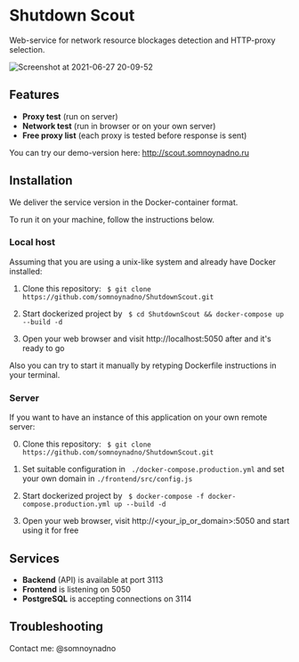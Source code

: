 # Shutdown Scout 

Web-service for network resource blockages detection and HTTP-proxy selection.

![Screenshot at 2021-06-27 20-09-52](https://user-images.githubusercontent.com/46386987/123545896-fea8ec80-d749-11eb-9068-aeb827bc8824.png)

## Features

- **Proxy test** (run on server)
- **Network test** (run in browser or on your own server)
- **Free proxy list** (each proxy is tested before response is sent)

You can try our demo-version here: http://scout.somnoynadno.ru

## Installation

We deliver the service version in the Docker-container format. 

To run it on your machine, follow the instructions below.

### Local host

Assuming that you are using a unix-like system and already have Docker installed:

1. Clone this repository: ``` $ git clone https://github.com/somnoynadno/ShutdownScout.git```

2. Start dockerized project by ``` $ cd ShutdownScout && docker-compose up --build -d```

3. Open your web browser and visit http://localhost:5050 after and it's ready to go

Also you can try to start it manually by retyping Dockerfile instructions in your terminal.

### Server

If you want to have an instance of this application on your own remote server:

0. Clone this repository: ``` $ git clone https://github.com/somnoynadno/ShutdownScout.git```

1. Set suitable configuration in ``` ./docker-compose.production.yml``` and set your own domain in ```./frontend/src/config.js```

2. Start dockerized project by ``` $ docker-compose -f docker-compose.production.yml up --build -d```

3. Open your web browser, visit http://<your_ip_or_domain>:5050 and start using it for free

## Services

- **Backend** (API) is available at port 3113
- **Frontend** is listening on 5050
- **PostgreSQL** is accepting connections on 3114

## Troubleshooting

Contact me: @somnoynadno
